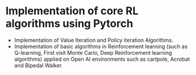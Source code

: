 # Implementation of core RL algorithms using Pytorch

* Implementation of Value Iteration and Policy iteration Algorithms.
* Implementation of basic algorithms in Reinforcement learning (such as Q-learning, First visit Monte Carlo, Deep Reinforcement learning algorithms) applied on Open AI environments such as cartpole, Acrobat and Bipedal Walker.
